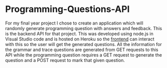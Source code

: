 # Programming-Questions-API
For my final year project I chose to create an application which will randomly generate programming question with answers and feedback. This is the backend API for that project. 
This was developed using node.js in Visual Studio code and is hosted on Heroku so the [frontend]() can interact with this so the user will get the generated questions. All the information for the grammar and trace questions are generated from GET requests to this API while the programming question requires a GET request to generate the question and a POST request to mark that given question. 
